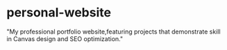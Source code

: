# personal-website
"My professional portfolio website,featuring projects that demonstrate skill in Canvas design and SEO optimization."
